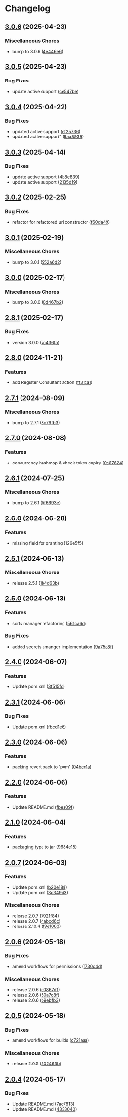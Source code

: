 # Changelog

## [3.0.6](https://github.com/dvsa/vol-api-calls/compare/v3.0.5...v3.0.6) (2025-04-23)


### Miscellaneous Chores

* bump to 3.0.6 ([4e446e6](https://github.com/dvsa/vol-api-calls/commit/4e446e6ca4bf70114e5f6a3e57797b3bfc4bed9b))

## [3.0.5](https://github.com/dvsa/vol-api-calls/compare/v3.0.4...v3.0.5) (2025-04-23)


### Bug Fixes

* update active support ([ce547be](https://github.com/dvsa/vol-api-calls/commit/ce547bed5d891a28045ce7ee2d2351cef269162e))

## [3.0.4](https://github.com/dvsa/vol-api-calls/compare/v3.0.3...v3.0.4) (2025-04-22)


### Bug Fixes

* updated active support ([ef25736](https://github.com/dvsa/vol-api-calls/commit/ef25736a353f9c8412f4e30f028f079b408d0c71))
* updated active support" ([9aa8939](https://github.com/dvsa/vol-api-calls/commit/9aa893925e6e8ca3174040be05a4119b185fb714))

## [3.0.3](https://github.com/dvsa/vol-api-calls/compare/v3.0.2...v3.0.3) (2025-04-14)


### Bug Fixes

* update active support ([4b8e839](https://github.com/dvsa/vol-api-calls/commit/4b8e839ea1641553ea96d34240b46d6cd64d1676))
* update active support ([2135d19](https://github.com/dvsa/vol-api-calls/commit/2135d197e02042c509f959ad74ac83fa04418308))

## [3.0.2](https://github.com/dvsa/vol-api-calls/compare/v3.0.1...v3.0.2) (2025-02-25)


### Bug Fixes

* refactor for refactored uri constructor ([f60da49](https://github.com/dvsa/vol-api-calls/commit/f60da49f6257a2f8149690ea59c8e15a02cbb67a))

## [3.0.1](https://github.com/dvsa/vol-api-calls/compare/v3.0.0...v3.0.1) (2025-02-19)


### Miscellaneous Chores

* bump to 3.0.1 ([552a6d2](https://github.com/dvsa/vol-api-calls/commit/552a6d29d811c6db8176edc1a09886e3d2346a10))

## [3.0.0](https://github.com/dvsa/vol-api-calls/compare/v2.8.1...v3.0.0) (2025-02-17)


### Miscellaneous Chores

* bump to 3.0.0 ([0d467b2](https://github.com/dvsa/vol-api-calls/commit/0d467b29483f6aa1d5359448da5a27d95ce46138))

## [2.8.1](https://github.com/dvsa/vol-api-calls/compare/v2.8.0...v2.8.1) (2025-02-17)


### Bug Fixes

* version 3.0.0 ([7c436fa](https://github.com/dvsa/vol-api-calls/commit/7c436fa534416570a9236b187d62892bbdd96c5d))

## [2.8.0](https://github.com/dvsa/vol-api-calls/compare/v2.7.1...v2.8.0) (2024-11-21)


### Features

* add Register Consultant action ([ff31ca1](https://github.com/dvsa/vol-api-calls/commit/ff31ca1e3822985848f43bf050d7b18872dd1f9c))

## [2.7.1](https://github.com/dvsa/vol-api-calls/compare/v2.7.0...v2.7.1) (2024-08-09)


### Miscellaneous Chores

* bump to 2.7.1 ([8c79fb3](https://github.com/dvsa/vol-api-calls/commit/8c79fb34ee6a5bf04ff19e628c7bf33be68dc657))

## [2.7.0](https://github.com/dvsa/vol-api-calls/compare/v2.6.1...v2.7.0) (2024-08-08)


### Features

* concurrency hashmap & check token expiry ([0e67624](https://github.com/dvsa/vol-api-calls/commit/0e6762416980c22016a05c86022c4ce4a743b450))

## [2.6.1](https://github.com/dvsa/vol-api-calls/compare/v2.6.0...v2.6.1) (2024-07-25)


### Miscellaneous Chores

* bump to 2.6.1 ([5f6693e](https://github.com/dvsa/vol-api-calls/commit/5f6693e7fa2a1a315dc49eb9589c708625243703))

## [2.6.0](https://github.com/dvsa/vol-api-calls/compare/v2.5.1...v2.6.0) (2024-06-28)


### Features

* missing field for granting ([126e5f5](https://github.com/dvsa/vol-api-calls/commit/126e5f55173028a6ca8d43472cd1b9dbc69b73ae))

## [2.5.1](https://github.com/dvsa/vol-api-calls/compare/v2.5.0...v2.5.1) (2024-06-13)


### Miscellaneous Chores

* release 2.5.1 ([1b4d63b](https://github.com/dvsa/vol-api-calls/commit/1b4d63b934af2e5789662b4bcc4f2d996d24719d))

## [2.5.0](https://github.com/dvsa/vol-api-calls/compare/v2.4.0...v2.5.0) (2024-06-13)


### Features

* scrts manager refactoring ([561ca6d](https://github.com/dvsa/vol-api-calls/commit/561ca6d3ce44b86f3ceb438620e3be96f684f33e))


### Bug Fixes

* added secrets amanger implementation ([9a75c8f](https://github.com/dvsa/vol-api-calls/commit/9a75c8fc060b8c60a30b263aaae05406c4dc7943))

## [2.4.0](https://github.com/dvsa/vol-api-calls/compare/v2.3.1...v2.4.0) (2024-06-07)


### Features

* Update pom.xml ([3f515fd](https://github.com/dvsa/vol-api-calls/commit/3f515fd5b8add417f21ae81d6b61d02ffa8d61d6))

## [2.3.1](https://github.com/dvsa/vol-api-calls/compare/v2.3.0...v2.3.1) (2024-06-06)


### Bug Fixes

* Update pom.xml ([fbcd1e6](https://github.com/dvsa/vol-api-calls/commit/fbcd1e67671a5c665322f48f4baf74988d9f297b))

## [2.3.0](https://github.com/dvsa/vol-api-calls/compare/v2.2.0...v2.3.0) (2024-06-06)


### Features

* packing revert back to 'pom' ([04bcc1a](https://github.com/dvsa/vol-api-calls/commit/04bcc1a77ad2caa5d4730d3b90ba8ae83405a37c))

## [2.2.0](https://github.com/dvsa/vol-api-calls/compare/v2.1.0...v2.2.0) (2024-06-06)


### Features

* Update README.md ([fbea09f](https://github.com/dvsa/vol-api-calls/commit/fbea09f8e7798f65a50f33725217617755661b69))

## [2.1.0](https://github.com/dvsa/vol-api-calls/compare/v2.0.7...v2.1.0) (2024-06-04)


### Features

* packaging type to jar ([9684e15](https://github.com/dvsa/vol-api-calls/commit/9684e155d8c75e7bacf36497e8c0b11a5ef9f91a))

## [2.0.7](https://github.com/dvsa/vol-api-calls/compare/v2.0.6...v2.0.7) (2024-06-03)


### Features

* Update pom.xml ([b20e188](https://github.com/dvsa/vol-api-calls/commit/b20e188f7f127e5399b880639d39d332197de664))
* Update pom.xml ([3c349d3](https://github.com/dvsa/vol-api-calls/commit/3c349d39ac5e011f231a68de30796c85d87f984d))


### Miscellaneous Chores

* release 2.0.7 ([7921f84](https://github.com/dvsa/vol-api-calls/commit/7921f84ba3171ebeeea1b4dcbd51c6345735611c))
* release 2.0.7 ([4abcd6c](https://github.com/dvsa/vol-api-calls/commit/4abcd6ccba435e5126d8ac66294b0c365a55af1e))
* release 2.10.4 ([f9e1083](https://github.com/dvsa/vol-api-calls/commit/f9e10832864240916b78271e63ad427812fc7015))

## [2.0.6](https://github.com/dvsa/vol-api-calls/compare/v2.0.5...v2.0.6) (2024-05-18)


### Bug Fixes

* amend workflows for permissions ([1730c4d](https://github.com/dvsa/vol-api-calls/commit/1730c4db0b4ec560cbae0a1504367ea006e76748))


### Miscellaneous Chores

* release 2.0.6 ([c0867d1](https://github.com/dvsa/vol-api-calls/commit/c0867d1141c1843cb812a15c940c55db85966471))
* release 2.0.6 ([50a7c8f](https://github.com/dvsa/vol-api-calls/commit/50a7c8fa00a1e4f123c5bbbd17246823fa8002cb))
* release 2.0.6 ([b9ebfb3](https://github.com/dvsa/vol-api-calls/commit/b9ebfb388d82d9dfe11b0dd9087cac9fc5df446f))

## [2.0.5](https://github.com/dvsa/vol-api-calls/compare/v2.0.4...v2.0.5) (2024-05-18)


### Bug Fixes

* amend workflows for builds ([c721aaa](https://github.com/dvsa/vol-api-calls/commit/c721aaa70e4da93ef466721fc50b1e277c7a6c72))


### Miscellaneous Chores

* release 2.0.5 ([302463b](https://github.com/dvsa/vol-api-calls/commit/302463be7ff9cc444e31d810462c4a7812276c5d))

## [2.0.4](https://github.com/dvsa/vol-api-calls/compare/2.0.3...v2.0.4) (2024-05-17)


### Bug Fixes

* Update README.md ([7ac7813](https://github.com/dvsa/vol-api-calls/commit/7ac7813e1fc87e215030ddbefd763fae894a02a7))
* Update README.md ([4333040](https://github.com/dvsa/vol-api-calls/commit/4333040a86f5564bd1c22aa800e292996693a85f))
